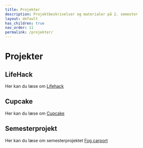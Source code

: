 ```yaml
---
title: Projekter
description: Projektbeskrivelser og materialer på 2. semester
layout: default
has_children: true
nav_order: 11
permalink: /projekter/
---
```


# Projekter

## LifeHack

Her kan du læse om [Lifehack](lifehack)

## Cupcake

Her kan du læse om [Cupcake](cupcake)

## Semesterprojekt

Her kan du læse om semesterprojektet [Fog carport](carport)
